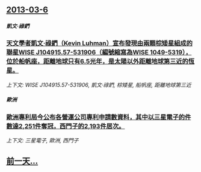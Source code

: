 ## [2013-03-6](/news/2013/03/6/index.md)

##### 凱文·祿鍆
### [天文學者凱文·祿鍆（Kevin Luhman）宣布發現由兩顆棕矮星組成的聯星WISE J104915.57-531906（編號縮寫為WISE 1049-5319），位於船帆座，距離地球只有6.5光年，是太陽以外距離地球第三近的恆星。](/news/2013/03/6/天文學者凱文-祿鍆-Kevin-Luhman-宣布發現由兩顆棕矮星組成的聯星WISE-J10491557-531906.md)
_上下文: WISE J104915.57-531906, 凱文·祿鍆, 棕矮星, 船帆座, 距離地球第三近_

##### 歐洲
### [歐洲專利局今公布各營運公司專利申請數資料，其中以三星電子的件數達2,251件奪冠，西門子的2,193件居次。](/news/2013/03/6/歐洲專利局今公布各營運公司專利申請數資料-其中以三星電子的件數達2251件奪冠-西門子的2193件居次.md)
_上下文: 三星電子, 歐洲, 西門子_

## [前一天...](/news/2013/03/1/index.md)


